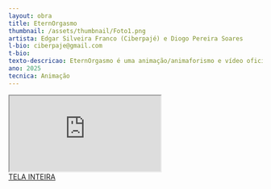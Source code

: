 ```yaml
---
layout: obra
title: EternOrgasmo
thumbnail: /assets/thumbnail/Foto1.png
artista: Edgar Silveira Franco (Ciberpajé) e Diogo Pereira Soares 
l-bio: ciberpaje@gmail.com
t-bio: 
texto-descricao: EternOrgasmo é uma animação/animaforismo e vídeo oficial do projeto musical POSTHUMAN WORM, capitaneado pelo Ciberpajé. A animação é um conto-aforismo-sonoro-experimental que fala de um futuro hipertecnológico na "Aurora Pós-Humana" no qual nanorobôs indutores de orgasmo tornam-se baratos e acessíveis e milhões de seres vão usufruir de suas habilidades entrando em um estado de transe orgástico por horas ininterruptas e chegando à transcendência do ego e à reconexão com a natureza e o Cosmos. A obra foi realizada no contexto das investigações sobre arte e redes neurais do Grupo de Pesquisa CRIA_CIBER (CNPq - PPGACV - FAV/UFG).
ano: 2025
tecnica: Animação
---
```


<iframe class="frame" scrolling="no" src="https://www.youtube.com/watch?v=F_KK1yX5THc"></iframe>
<br>
<a href="https://www.youtube.com/watch?v=F_KK1yX5THc" target="_blank">TELA INTEIRA</a>
